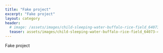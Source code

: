 ```yaml
---
title: "Fake project"
excerpt: "Fake project"
layout: category
header:
  # image: /assets/images/child-sleeping-water-buffalo-rice-field_64073-4.avif
  teaser: assets/images/child-sleeping-water-buffalo-rice-field_64073-4.avif
---
```


Fake project